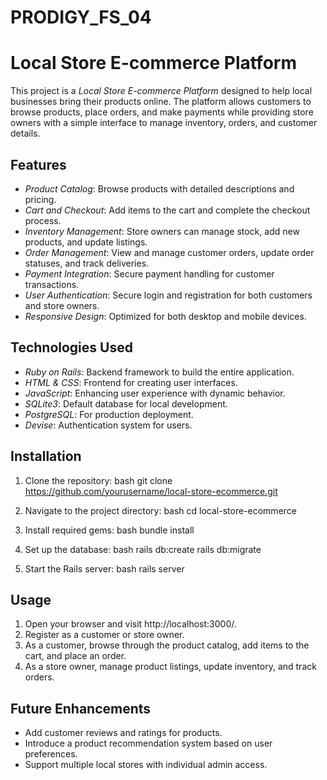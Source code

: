 # PRODIGY_FS_04

# Local Store E-commerce Platform

This project is a *Local Store E-commerce Platform* designed to help local businesses bring their products online. The platform allows customers to browse products, place orders, and make payments while providing store owners with a simple interface to manage inventory, orders, and customer details.

## Features

- *Product Catalog*: Browse products with detailed descriptions and pricing.
- *Cart and Checkout*: Add items to the cart and complete the checkout process.
- *Inventory Management*: Store owners can manage stock, add new products, and update listings.
- *Order Management*: View and manage customer orders, update order statuses, and track deliveries.
- *Payment Integration*: Secure payment handling for customer transactions.
- *User Authentication*: Secure login and registration for both customers and store owners.
- *Responsive Design*: Optimized for both desktop and mobile devices.

## Technologies Used

- *Ruby on Rails*: Backend framework to build the entire application.
- *HTML & CSS*: Frontend for creating user interfaces.
- *JavaScript*: Enhancing user experience with dynamic behavior.
- *SQLite3*: Default database for local development.
- *PostgreSQL*: For production deployment.
- *Devise*: Authentication system for users.

## Installation

1. Clone the repository:
   bash
   git clone https://github.com/yourusername/local-store-ecommerce.git
   
2. Navigate to the project directory:
   bash
   cd local-store-ecommerce
   
3. Install required gems:
   bash
   bundle install
   
4. Set up the database:
   bash
   rails db:create
   rails db:migrate
   
5. Start the Rails server:
   bash
   rails server
   

## Usage

1. Open your browser and visit http://localhost:3000/.
2. Register as a customer or store owner.
3. As a customer, browse through the product catalog, add items to the cart, and place an order.
4. As a store owner, manage product listings, update inventory, and track orders.

## Future Enhancements

- Add customer reviews and ratings for products.
- Introduce a product recommendation system based on user preferences.
- Support multiple local stores with individual admin access.
